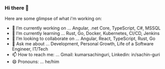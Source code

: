 ### Hi there 👋
  
  Here are some glimpse of what i'm working on:

- 🔭 I’m currently working on ... Angular, .net Core, TypeScript, C#, MSSQL
- 🌱 I’m currently learning ... Rust, Go, Docker, Kubernetes, CI/CD, Jenkins
- 👯 I’m looking to collaborate on ... Angular, React, TypeScript, Rust, Go
- 💬 Ask me about ... Development, Personal Growth, Life of a Software Engineer, IT/Tech
- 📫 How to reach me: ... Gmail: kumarsachinguri, Linkedin: in/sachin-guri
- 😄 Pronouns: ... he/him
<!--
- 🔭 I’m currently working on ...
- 🌱 I’m currently learning ...
- 👯 I’m looking to collaborate on ...
- 🤔 I’m looking for help with ...
- 💬 Ask me about ...
- 📫 How to reach me: ...
- 😄 Pronouns: ...
- ⚡ Fun fact: ...
-->
